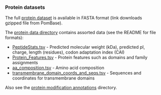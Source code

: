 ### Protein datasets

The full [protein dataset](https://www.pombase.org/data/genome_sequence_and_features/feature_sequences/peptide.fa.gz)
is available in FASTA format (link downloads gzipped file from PomBase).

The [protein data directory](https://www.pombase.org/data/Protein_data/) 
contains assorted data (see the README for file formats):

-   [PeptideStats.tsv](https://www.pombase.org/data/Protein_data/PeptideStats.tsv) - 
    Predicted molecular weight (kDa), predicted pI, charge, length
    (residues), codon adaptation index (CAI)
-   [Protein_Features.tsv](https://www.pombase.org/data/Protein_data/Protein_Features.tsv) - 
    Protein features such as domains and family assignments
-   [aa_composition.tsv](https://www.pombase.org/data/Protein_data/aa_composition.tsv) - 
    Amino acid composition
-   [transmembrane_domain_coords_and_seqs.tsv](https://www.pombase.org/data/Protein_data/transmembrane_domain_coords_and_seqs.tsv) - 
    Sequences and coordinates for transmembrane domains


Also see the [protein modification annotations](https://www.pombase.org/data/annotations/modifications/) directory.
